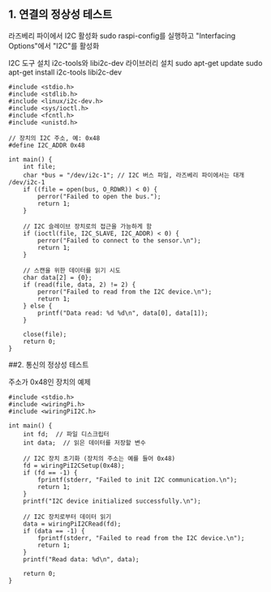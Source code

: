 ## 1. 연결의 정상성 테스트
라즈베리 파이에서 I2C 활성화
sudo raspi-config를 실행하고 "Interfacing Options"에서 "I2C"를 활성화

I2C 도구 설치
i2c-tools와 libi2c-dev 라이브러리 설치
sudo apt-get update
sudo apt-get install i2c-tools libi2c-dev

```
#include <stdio.h>
#include <stdlib.h>
#include <linux/i2c-dev.h>
#include <sys/ioctl.h>
#include <fcntl.h>
#include <unistd.h>

// 장치의 I2C 주소, 예: 0x48
#define I2C_ADDR 0x48

int main() {
    int file;
    char *bus = "/dev/i2c-1"; // I2C 버스 파일, 라즈베리 파이에서는 대개 /dev/i2c-1
    if ((file = open(bus, O_RDWR)) < 0) {
        perror("Failed to open the bus.");
        return 1;
    }
    
    // I2C 슬레이브 장치로의 접근을 가능하게 함
    if (ioctl(file, I2C_SLAVE, I2C_ADDR) < 0) {
        perror("Failed to connect to the sensor.\n");
        return 1;
    }

    // 스캔을 위한 데이터를 읽기 시도
    char data[2] = {0};
    if (read(file, data, 2) != 2) {
        perror("Failed to read from the I2C device.\n");
        return 1;
    } else {
        printf("Data read: %d %d\n", data[0], data[1]);
    }

    close(file);
    return 0;
}
```

##2. 통신의 정상성 테스트

주소가 0x48인 장치의 예제

```
#include <stdio.h>
#include <wiringPi.h>
#include <wiringPiI2C.h>

int main() {
    int fd;  // 파일 디스크립터
    int data;  // 읽은 데이터를 저장할 변수

    // I2C 장치 초기화 (장치의 주소는 예를 들어 0x48)
    fd = wiringPiI2CSetup(0x48);
    if (fd == -1) {
        fprintf(stderr, "Failed to init I2C communication.\n");
        return 1;
    }
    printf("I2C device initialized successfully.\n");

    // I2C 장치로부터 데이터 읽기
    data = wiringPiI2CRead(fd);
    if (data == -1) {
        fprintf(stderr, "Failed to read from the I2C device.\n");
        return 1;
    }
    printf("Read data: %d\n", data);

    return 0;
}
```
